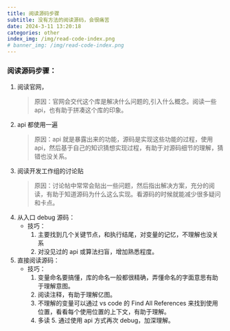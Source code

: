 ```yaml
---
title: 阅读源码步骤
subtitle: 没有方法的阅读源码，会很痛苦
date: 2024-3-11 13:20:18
categories: other
index_img: /img/read-code-index.png
# banner_img: /img/read-code-index.png
---
```


### 阅读源码步骤：

1. 阅读官网，
   > 原因：官网会交代这个库是解决什么问题的,引入什么概念。阅读一些 api，也有助于拼凑这个库的印象。
2. api 都使用一遍
   > 原因：api 就是暴露出来的功能，源码是实现这些功能的过程，使用 api，然后基于自己的知识猜想实现过程，有助于对源码细节的理解，猜错也没关系。
3. 阅读开发工作组的讨论贴
   > 原因：讨论帖中常常会贴出一些问题，然后指出解决方案，充分的阅读，有助于知道源码为什么这么实现。看源码的时候就能减少很多疑问和卡点。
4. 从入口 debug 源码：
   - 技巧：
     1. 主要找到几个关键节点，和执行结尾，对变量的记忆，不理解也没关系
     2. 对没见过的 api 或算法扫盲，增加熟悉程度。
5. 直接阅读源码：
   - 技巧：
     1. 变量命名要搞懂，库的命名一般都很精确，弄懂命名的字面意思有助于理解意图。
     2. 阅读注释，有助于理解亿图。
     3. 不理解的变量可以通过 vs code 的 Find All References 来找到使用位置，看看每个使用位置的上下文，有助于理解。
     4. 多读 5. 通过使用 api 方式再次 debug，加深理解。
